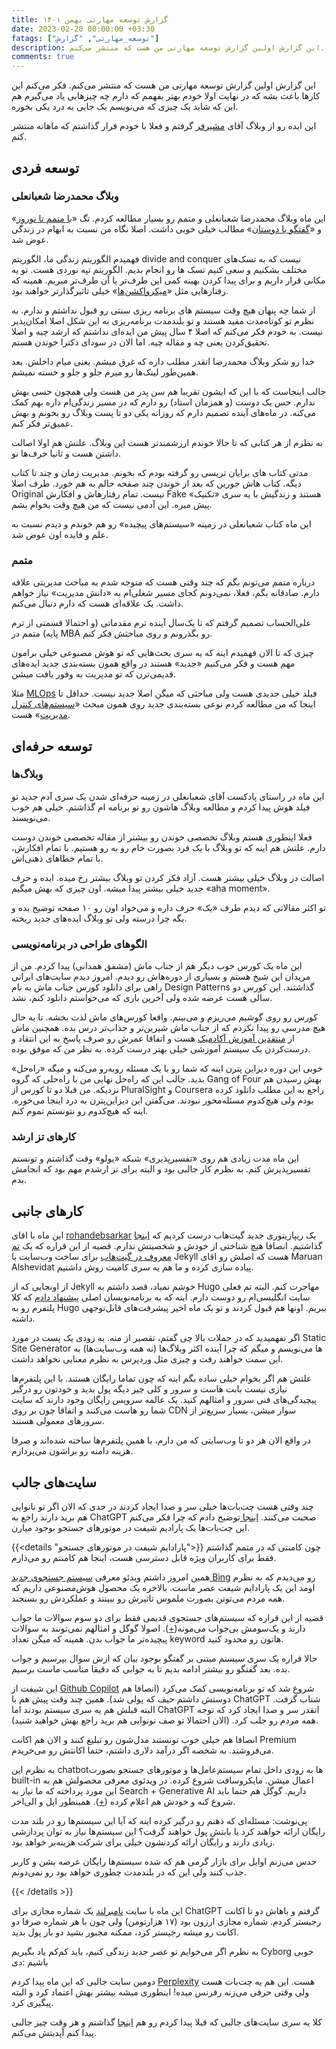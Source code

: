 ```yaml
---
title: گزارش توسعه مهارتی بهمن ۱۴۰۱
date: 2023-02-20 00:00:00 +03:30
fatags: ["توسعه_مهارتی", "گزارش"]
description: این گزارش اولین گزارش توسعه مهارتی من هست که منتشر می‌کنم. 
comments: true
---
```


این گزارش اولین گزارش توسعه مهارتی من هست که منتشر می‌کنم. فکر می‌کنم این کارها باعث بشه که در نهایت اولا خودم بهتر بفهمم که دارم چه چیزهایی یاد می‌گیرم هم این که شاید یک چیزی که می‌نویسم یک جایی به درد یکی بخوره. 

این ایده رو از وبلاگ آقای [مشیرفر](https://moshirfar.com/) گرفتم و فعلا با خودم قرار گذاشتم که ماهانه منتشر کنم. 

## توسعه فردی
### وبلاگ محمدرضا شعبانعلی
این ماه وبلاگ محمدرضا شعبانعلی و متمم رو بسیار مطالعه کردم. تگ «[با متمم تا نوروز](https://mrshabanali.com/category/%D8%A8%D8%A7-%D9%85%D8%AA%D9%85%D9%85-%D8%AA%D8%A7-%D8%B9%DB%8C%D8%AF-%D9%86%D9%88%D8%B1%D9%88%D8%B2/)» و «[گفتگو با دوستان](https://mrshabanali.com/category/%da%af%d9%81%d8%aa%da%af%d9%88-%d8%a8%d8%a7-%d8%af%d9%88%d8%b3%d8%aa%d8%a7%d9%86/)» مطالب خیلی خوبی داشت. اصلا نگاه من نسبت به ابهام در زندگی عوض شد. 

فهمیدم الگوریتم زندگی ما، الگوریتم divide and conquer نیست که به تسک‌های مختلف بشکنیم و سعی کنیم تسک ها رو انجام بدیم. الگوریتم تپه نوردی هست. تو یه مکانی قرار داریم و برای پیدا کردن بهینه کمی این طرف‌تر یا آن طرف‌تر میریم. همینه که رفتارهایی مثل «[میکرواکشن‌ها](https://motamem.org/%D9%85%DB%8C%DA%A9%D8%B1%D9%88%D8%A7%DA%A9%D8%B4%D9%86/)» خیلی تاثیرگذارتر خواهند بود. 

از شما چه پنهان هیچ وقت سیستم های برنامه ریزی سنتی رو قبول نداشتم و ندارم. به نظرم تو کوتاه‌مدت مفید هستند و تو بلندمدت برنامه‌ریزی به این شکل اصلا امکان‌پذیر نیست. به خودم فکر می‌کنم که اصلا ۴ سال پیش من ایده‌ای نداشتم که ارشد چیه و اصلا تحقیق‌کردن یعنی چه و مقاله چیه. اما الان در سودای دکترا خوندن هستم. 

خدا رو شکر وبلاگ محمدرضا انقدر مطلب داره که غرق میشم. یعنی میام داخلش. بعد همین‌طور لینک‌ها رو میرم جلو و جلو و خسته نمیشم. 

جالب اینجاست که با این که ایشون تقریبا هم سن پدر من هست ولی همچون حسی بهش ندارم. حس یک دوست (و همزمان استاد) رو دارم که در مسیر زندگی‌ام داره بهم کمک می‌کنه. در ماه‌های آینده تصمیم دارم که روزانه یکی دو تا پست وبلاگ رو بخونم و بهش عمیق‌تر فکر کنم. 

به نظرم از هر کتابی که تا حالا خوندم ارزشمندتر هست این وبلاگ. علتش هم اولا اصالت داشتن هست و ثانیا حرف‌ها نو. 

مدتی کتاب های برایان تریسی رو گرفته بودم که بخونم. مدیریت زمان و چند تا کتاب دیگه. کتاب هاش جورین که بعد از خوندن چند صفحه حالم به هم خورد. طرف اصلا Original نیست. تمام رفتارهاش و افکارش Fake هستند و زندگیش با یه سری «تکنیک» پیش میره. این آدمی نیست که من هیچ وقت بخوام بشم. 

این ماه کتاب شعبانعلی در زمینه «سیستم‌های پیچیده» رو هم خوندم و دیدم نسبت به علم و فایده اون عوض شد. 

### متمم
درباره متمم می‌تونم بگم که چند وقتی هست که متوجه شدم به مباحث مدیریتی علاقه دارم. صادقانه بگم، فعلا، نمی‌دونم کجای مسیر شغلی‌ام به «دانش مدیریت» نیاز خواهم داشت. یک علاقه‌ای هست که دارم دنبال می‌کنم. 

علی‌الحساب تصمیم گرفتم که تا یک‌سال آینده ترم مقدماتی (و احتمالا قسمتی از ترم پایه) متمم در MBA رو بگذرونم و روی مباحثش فکر کنم. 

چیزی که تا الان فهمیدم اینه که یه سری بحث‌هایی که تو هوش مصنوعی خیلی برامون مهم هست و فکر می‌کنیم «جدید» هستند در واقع همون بسته‌بندی جدید ایده‌های قدیمی‌ترن که تو مدیریت به وفور یافت میشن. 

مثلا [MLOps](https://www.databricks.com/glossary/mlops) فیلد خیلی جدیدی هست ولی مباحثی که میگن اصلا جدید نیست. حداقل تا اینجا که من مطالعه کردم نوعی بسته‌بندی جدید روی همون مبحث «[سیستم‌های کنترل مدیریت](https://motamem.org/%D9%85%D9%81%D9%87%D9%88%D9%85-%DA%A9%D9%86%D8%AA%D8%B1%D9%84-%D8%AF%D8%B1-%D9%85%D8%AF%DB%8C%D8%B1%DB%8C%D8%AA-%D9%88-%D8%B3%D8%A7%D8%B2%D9%85%D8%A7%D9%86-%DA%86%DB%8C%D8%B3%D8%AA%D8%9F/)» هست.

## توسعه حرفه‌ای
### وبلاگ‌ها
این ماه در راستای پادکست آقای شعبانعلی در زمینه حرفه‌ای شدن یک سری آدم جدید تو فیلد هوش پیدا کردم و مطالعه وبلاگ هاشون رو تو برنامه ام گذاشتم. خیلی هم خوب می‌نویسند. 

فعلا اینطوری هستم وبلاگ تخصصی خوندن رو بیشتر از مقاله تخصصی خوندن دوست دارم. علتش هم اینه که تو وبلاگ با یک فرد بصورت خام رو به رو هستیم. با تمام افکارش، با تمام خطاهای ذهنی‌اش. 

اصالت در وبلاگ خیلی بیشتر هست. آزاد فکر کردن تو وبلاگ بیشتر رخ میده. ایده و حرف جدید خیلی بیشتر پیدا میشه. اون چیزی که بهش میگیم «aha moment». 

تو اکثر مقالاتی که دیدم طرف «یک» حرف داره و می‌خواد اون رو ۱۰ صفحه توضیح بده و بگه چرا درسته ولی تو وبلاگ ایده‌های جدید ریخته. 

### الگوهای طراحی در برنامه‌نویسی
این ماه یک کورس خوب دیگر هم از جناب ماش (مشفق همدانی) پیدا کردم. من از مریدان این شیخ هستم و بسیاری از دوره‌هاش رو دیدم. امروز دیدم سایت‌های ایرانی راهی برای دانلود کورس جناب ماش به نام Design Patterns گذاشتند. این کورس دو سالی هست عرضه شده ولی آخرین باری که می‌خواستم دانلود کنم، نشد. 

کورس رو روی گوشیم می‌ریزم و می‌بینم. واقعا کورس‌های ماش لذت بخشه. تا به حال هیچ مدرسی رو پیدا نکردم که از جناب ماش شیرین‌تر و جذاب‌تر درس بده. همچنین ماش از [منتقدین آموزش آکادمیک](https://www.youtube.com/watch?v=tsBy6je8KjM) هست و اتفاقا عمرش رو صرف پاسخ به این انتقاد و درست‌کردن یک سیستم ‌آموزشی خیلی بهتر درست کرده. به نظر من که موفق بوده. 

خوبی این دوره دیزاین پترن اینه که شما رو با یک مسئله روبه‌رو می‌کنه و میگه «راه‌حل» بدید. جالب این که راه‌حل نهایی من با راه‌حلی که گروه Gang of Four بهش رسیدن هم نزدیکه. من قبلا دو تا کورس از PluralSight و Coursera راجع به این مطلب دانلود کرده بودم ولی هیچ‌کدوم مسئله‌محور نبودند. می‌گفتن این دیزاین‌پترن به درد اینجا می‌خوره. اینه که هیچ‌کدوم رو نتونستم تموم کنم. 

### کارهای تز ارشد
این ماه مدت زیادی هم روی «تفسیرپذیری» شبکه «یولو» وقت گذاشتم و تونستم تفسیرپذیرش کنم. به نظرم کار جالبی بود و البته برای تز ارشدم مهم بود که انجامش بدم. 

## کارهای جانبی
این ماه با اقای [rohandebsarkar](https://github.com/rohandebsarkar/) یک ریپازیتوری جدید گیت‌هاب درست کردیم که [اینجا](https://github.com/rohandebsarkar/academic-folio) گذاشتیم. انصافا هیچ شناختی از خودش و شخصیتش ندارم. قضیه از این قراره که یک [تم معروف در گیت‌هاب](https://github.com/alshedivat/al-folio) برای ساخت وب‌سایت با Jekyll هست که اصلش رو اقای Maruan Alshevidat پیاده سازی کرده و ما هم یه سری کامیت روش داشتیم. 

از اونجایی که از Jekyll خوشم نمیاد، قصد داشتم به Hugo مهاجرت کنم. البته تم فعلی سایت انگلیسی‌ام رو دوست دارم. اینه که به برنامه‌نویسان اصلی [پیشنهاد دادم](https://github.com/alshedivat/al-folio/discussions/1130) که کلا پلتفرم رو به Hugo ببریم. اونها هم قبول کردند و تو یک ماه اخیر پیشرفت‌های قابل‌توجهی داشته. 

اگر نفهمیدید که در جملات بالا چی گفتم، تقصیر از منه. به زودی یک پست در مورد Static Site Generator ها می‌نویسم و میگم که چرا آینده اکثر وبلاگ‌ها (نه همه وب‌سایت‌ها) به این سمت خواهند رفت و چیزی مثل وردپرس به نظرم معنایی نخواهد داشت. 

علتش هم اگر بخوام خیلی ساده بگم اینه که چون تماما رایگان هستند. با این پلتفرم‌ها نیازی نیست بابت هاست و سرور و کلی چیز دیگه پول بدید و خودتون رو درگیر پیچیدگی‌های فنی سرور و امثالهم کنید. یک عالمه سرویس رایگان وجود دارند که سایت‌ شما رو هاست می‌کنند و اتفاقا چون بر روی CDN سوار میشن، بسیار سریع‌تر از سرورهای معمولی هستند. 

در واقع الان هر دو تا وب‌سایتی که من دارم، با همین پلتفرم‌ها ساخته شده‌اند و صرفا هزینه دامنه رو براشون می‌پردازم. 

## سایت‌های جالب
چند وقتی هست چت‌بات‌ها خیلی سر و صدا ایجاد کردند در حدی که الان اگر تو نانوایی هم برید دارند راجع به ChatGPT صحبت می‌کنند. [اینجا ](https://motamem.org/%d9%be%d8%a7%d8%b1%d8%a7%d8%af%d8%a7%db%8c%d9%85-%da%86%db%8c%d8%b3%d8%aa/comment-page-26/#comment-387971) توضیح دادم که چرا فکر می‌کنم این چت‌بات‌ها یک پارادیم شیفت در موتورهای جستجو بوجود میارن. 

{{<details "پارادایم شیفت در موتورهای جستجو">}}
چون کامنتی که در متمم گذاشتم فقط برای کاربران ویژه قابل دسترسی هست، اینجا هم کامنتم رو می‌ذارم.

همین امروز داشتم ویدئو معرفی [سیستم جستجوی جدید Bing](https://www.youtube.com/watch?v=rOeRWRJ16yY&t=170s) رو می‌دیدم که به نظرم اومد این یک پارادایم شیفت عصر ماست. بالاخره یک محصول هوش‌مصنوعی داریم که همه مردم می‌تونن بصورت ملموس تاثیرش رو ببینند و عملکردش رو بسنجند. 

قضیه از این قراره که سیستم‌های جستجوی قدیمی فقط برای دو سوم سوالات ما جواب دارند و یک‌سومش بی‌جواب می‌مونه([+](https://www.youtube.com/watch?v=rOeRWRJ16yY&t=170s)). اصولا گوگل و امثالهم نمی‌تونند به سوالات پیچیده‌تر ما جواب بدن. همینه که میگن تعداد keyword هاتون رو محدود کنید. 

حالا قراره یک سری سیستم مبتنی بر گفتگو بوجود بیان که ازش سوال بپرسیم و جواب بده. بعد گفتگو رو بیشتر ادامه بدیم تا به جوابی که دقیقا مناسب ماست برسیم. 

این شیفت از [Github Copilot](https://github.com/features/copilot) شروع شد که تو برنامه‌نویسی کمک می‌کرد (انصافا هم دوستش داشتم حیف که پولی شد). همین چند وقت پیش هم با ChatGPT شتاب گرفت. البته قبلش هم یه سری سیستم بودند اما ChatGPT انقدر سر و صدا ایجاد کرد که توجه همه مردم رو جلب کرد. (الان احتمالا تو صف نونوایی هم برید راجع بهش خواهید شنید).

انصافا هم خیلی خوب تونستند مدل‌شون رو تبلیغ کنند و الان هم اکانت Premium می‌فروشند. به شخصه اگر درآمد دلاری داشتم، حتما اکانتش رو می‌خریدم. 

به نظرم این chatbot‌ها به زودی داخل تمام سیستم‌عامل‌ها و موتورهای جستجو بصورت built-in اعمال میشن. مایکروسافت شروع کرده. در ویدئوی معرفی محصولش هم به این مورد پرداخته که ما نیاز به Search + Generative AI داریم. گوگل هم حتما باید شروع کنه و خودش هم اعلام کرده ([+](https://www.theverge.com/2023/1/20/23563851/google-search-ai-chatbot-demo-chatgpt)). همینطور اپل و الی‌اخر. 

پی‌نوشت: مسئله‌ای که ذهنم رو درگیر کرده اینه که آیا این سیستم‌ها رو در بلند مدت رایگان ارائه خواهند کرد یا بابتش پول خواهند گرفت؟ این سیستم‌ها نیاز به توان پردازشی زیادی دارند و رایگان ارائه کردنشون خیلی برای شرکت هزینه‌بر خواهد بود. 

حدس می‌زنم اوایل برای بازار گرمی هم که شده سیستم‌ها رایگان عرضه بشن و کاربر جذب کنند ولی این که در بلندمدت چطوری خواهد بود رو نمی‌دونم.

{{< /details >}}

این ماه با سایت [نامبرلند](https://numberland.ir/) یک شماره مجازی برای ChatGPT گرفتم و باهاش دو تا اکانت رجیستر کردم. شماره مجازی ارزون بود (۱۷ هزارتومن) ولی چون با هر شماره صرفا دو اکانت رو میشه رجیستر کرد، ممکنه مجبور بشید دو بار پول بدید. 

به نظرم اگر می‌خوایم تو عصر جدید زندگی کنیم، باید ‌کم‌کم یاد بگیریم Cyborg خوبی باشیم :دی

دومین سایت جالبی که این ماه پیدا کردم [Perplexity](https://www.perplexity.ai/) هست. این هم یه چت‌بات هست ولی وقتی حرفی می‌زنه رفرنس میده! اینطوری میشه بیشتر بهش اعتماد کرد و البته پیگیری کرد. 

کلا یه سری سایت‌های جالبی که قبلا پیدا کردم رو هم [اینجا](https://amirpourmand.ir/blog/2021/useful-sites/) گذاشتم و هر وقت چیز جالبی پیدا کنم آپدیتش می‌کنم. 

